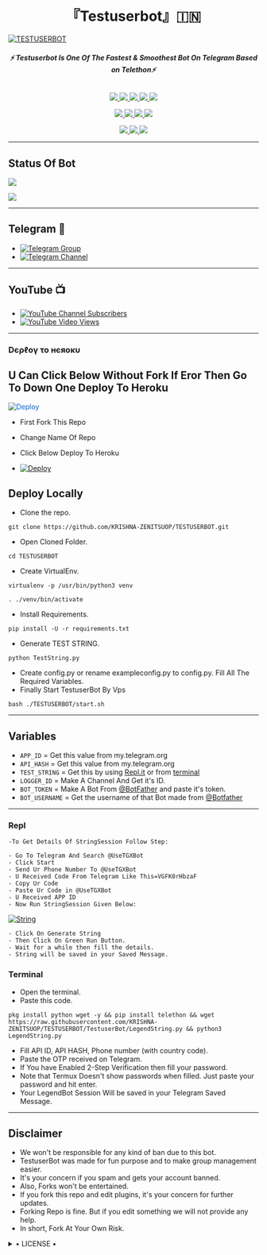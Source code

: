 <h1 align="center">
<b> 『Testuserbot』🇮🇳 </b>
</h1>

[![TESTUSERBOT](https://te.legra.ph/file/e0d2a58ee8d25a9f29a60.jpg)](https://github.com/KRISHNA-ZENITSUOP/TESTUSERBOT)

<h6 align="center">
  <b>⚡ Testuserbot Is One Of The Fastest & Smoothest Bot On Telegram Based on Telethon⚡</b>
</h6>

<p align="center">
<a href="https://github.com/KRISHNA-ZENITSUOP/TESTUSERBOT" alt="GitHub closed issues"> <img src="https://img.shields.io/github/issues-closed-raw/KRISHNA-ZENITSUOP/TESTUSERBOT?style=flat&logo=github&color=success" /> </a>
<a href="https://github.com/KRISHNA-ZENITSUOP/TESTUSERBOT/graphs/contributors" alt="GitHub contributors"> <img src="https://img.shields.io/github/contributors/KRISHNA-ZENITSUOP/TESTUSERBOT?style=flat&logo=github" /> </a>
<a href="https://github.com/KRISHNA-ZENITSUOP/TESTUSERBOT/network/members" alt="GitHub forks"> <img src="https://img.shields.io/github/forks/KRISHNA-ZENITSUOP/TESTUSERBOT?label=Forks&logo=github" /> </a>
<a href="https://github.com/LES/TESTUSERBOT" alt="gitHub closed pull requests"> <img src="https://img.shields.io/github/issues-pr-closed-raw/KRISHNA-ZENITSUOP/TESTUSERBOT?color=success" /> </a>
<a href="https://github.com/KRISHNA-ZENITSUOP/TESTUSERBOT" alt="GitHub issues"> <img src="https://img.shields.io/github/issues-raw/KRISHNA-ZENITSUOP/TESTUSERBOT?style=flat&logo=github&color=yellow" /> </a>
</p>
<p align="center">
<a href="https://www.python.org/" alt="made-with-python"> <img src="https://img.shields.io/badge/Made%20with-Python-1f425f.svg?style=flat&logo=python&color=blue" /> </a>
<a href="https://github.com/KRISHNA-ZENITSU/TESTUSERBOT" alt="Docker!"> <img src="https://aleen42.github.io/badges/src/docker.svg" /> </a>
<a href="https://github.com/KRISHNA-ZENITSUOP/TESTUSERBOT" alt="GitHub repo size"> <img src="https://img.shields.io/github/repo-size/KRISHNA-ZENITSUOP/TESTUSERBOT" /> </a>
<a href="https://github.com/KRISHNA-ZENITSUOP/TESTUSERBOT/blob/master/LICENSE" alt="GPLv3 license"> <img src="https://img.shields.io/badge/License-GPLv3-blue.svg" /> </a>
</p>
<p align="center">
<a href="https://t.me/Krishna_Userbot" alt="Telegram!"> <img src="https://aleen42.github.io/badges/src/telegram.svg" /> </a>
<a href="https://github.com/KRISHNA-ZENITSUOP/TESTUSERBOT/graphs/commit-activity" alt="Maintenance"> <img src="https://img.shields.io/badge/Maintained%3F-yes-green.svg" /> </a>
<a href="https://makeapullrequest.com" alt="PRs Welcome"> <img src="https://img.shields.io/badge/PRs-welcome-brightgreen.svg?style=flat-square" /> </a>
</p>

------
## Status Of Bot 
<p align="left">
    <a href="https://github.com/KRISHNA-ZENITSUOP/TESTUSERBOT/network/members"><img src="https://img.shields.io/github/forks/KRISHNA-ZENITSUOP/TESTUSERBOT?label=Forks&logoColor=Black&style=social"></a><p align="left"><a href="https://github.com/KRISHNA-ZENITSUOP/TESTUSERBOT/stargazers"><img src="https://img.shields.io/github/stars/KRISHNA-ZENITSUOP/TESTUSERBOT?logoColor=Blue&style=social"></a><p align="left"><a href="https://github.com/KRISHNA-ZENITSUOP/TESTUSERBOT"></a><p align="left"><a href="https://github.com/KRISHNA-ZENITSUOP/TESTUSERBOT?"></a>

------
## Telegram 🏪
- [![Telegram Group](https://img.shields.io/badge/Telegram-Group-brightgreen)](https://t.me/Krishna_Userbot)
- [![Telegram Channel](https://img.shields.io/badge/Telegram-Channel-brightgreen)](https://t.me/Official_LegendBot)

------
## YouTube 📺
- [![YouTube Channel Subscribers](https://img.shields.io/youtube/channel/subscribers/UCvp8PY25PTRhFDZjLv3sVfg?style=social)](https://youtube.com/c/UltraLegendArmyOfficial)
- [![YouTube Video Views](https://img.shields.io/youtube/views/9dQgdUJfk_k?label=Tutorial+•+Heroku+•&style=social)](https://youtu.be/9dQgdUJfk_k)

------------
<h3> Dєρℓογ το нєяοκυ </h3>

## U Can Click Below Without Fork If Eror Then Go To Down One Deploy To Heroku

<a href="https://heroku.com/deploy/" rel="nofollow" style="background-color: initial; box-sizing: border-box; color: #0366d6; text-decoration-line: none;"><img alt="Deploy" data-canonical-src="https://www.herokucdn.com/deploy/button.svg" src="https://camo.githubusercontent.com/83b0e95b38892b49184e07ad572c94c8038323fb/68747470733a2f2f7777772e6865726f6b7563646e2e636f6d2f6465706c6f792f627574746f6e2e737667" style="border-style: none; box-sizing: initial; max-width: 100%;" /></a></div>
</a>

- First Fork This Repo

- Change Name Of Repo

- Click Below Deploy To Heroku


- [![Deploy](https://te.legra.ph/file/5a87813114641dd7e8ce6.png)](https://heroku.com/deploy/KRISHNA-ZENITSUOP/TESTUSERBOT)

## Deploy Locally

- Clone the repo. 

`git clone https://github.com/KRISHNA-ZENITSUOP/TESTUSERBOT.git`
- Open Cloned Folder.

`cd TESTUSERBOT`
- Create VirtualEnv.

`virtualenv -p /usr/bin/python3 venv`

`. ./venv/bin/activate`
- Install Requirements.

`pip install -U -r requirements.txt`
- Generate TEST STRING.

`python TestString.py`
- Create config.py or rename exampleconfig.py to config.py. Fill All The Required Variables.
- Finally Start TestuserBot By Vps

`bash ./TESTUSERBOT/start.sh`

---------

## Variables

- `APP_ID`  =  Get this value from my.telegram.org
- `API_HASH`  =  Get this value from my.telegram.org
- `TEST_STRING`  =  Get this by using [Repl.it](#Repl) or from [terminal](#Terminal)
- `LOGGER_ID`  =  Make A Channel And Get it's ID.
- `BOT_TOKEN`  =  Make A Bot From [@BotFather](https://t.me/botfather) and paste it's token.
- `BOT_USERNAME`  =  Get the username of that Bot made from [@Botfather](https://t.me/botfather)

------
### Repl


    -To Get Details Of StringSession Follow Step: 

    - Go To Telegram And Search @UseTGXBot
    - Click Start
    - Send Ur Phone Number To @UseTGXBot
    - U Received Code From Telegram Like This=VGFK0rHbzaF
    - Copy Ur Code
    - Paste Ur Code in @UseTGXBot
    - U Received APP ID
    - Now Run StringSession Given Below:
   

[![String](https://te.legra.ph/file/af95eab7b38390b62fa43.png)](https://replit.com/@ArpitSoni1/Krishna-1#main.py) 

    - Click On Generate String
    - Then Click On Green Run Button.
    - Wait for a while then fill the details.
    - String will be saved in your Saved Message.


### Terminal
- Open the terminal.
- Paste this code.

`pkg install python wget -y && pip install telethon && wget https://raw.githubusercontent.com/KRISHNA-ZENITSUOP/TESTUSERBOT/TestuserBot/LegendString.py && python3 LegendString.py`
- Fill API ID, API HASH, Phone number (with country code).
- Paste the OTP received on Telegram.
- If You have Enabled 2-Step Verification then fill your password.
- Note that Termux Doesn't show passwords when filled. Just paste your password and hit enter.
- Your LegendBot Session Will be saved in your Telegram Saved Message.


------
## Disclaimer
- We won't be responsible for any kind of ban due to this bot.
- TestuserBot was made for fun purpose and to make group management easier.
- It's your concern if you spam and gets your account banned.
- Also, Forks won't be entertained.
- If you fork this repo and edit plugins, it's your concern for further updates.
- Forking Repo is fine. But if you edit something we will not provide any help.
- In short, Fork At Your Own Risk.

<details>

  <summary> • LICENSE • </summary>

![](https://www.gnu.org/graphics/gplv3-or-later.png)

LEGEND-OS

Poject [TESTUSERBOT](https://github.com/KRISHNA-ZENITSUOP/TESTUSERBOT) is free software: you can redistribute it and/or modify

it under the terms of the GNU General Public License as published by

the Free Software Foundation, either version 3 of the License, or

(at your option) any later version.

This program is distributed in the hope that it will be useful,

but WITHOUT ANY WARRANTY; without even the implied warranty of

MERCHANTABILITY or FITNESS FOR A PARTICULAR PURPOSE.  See the

GNU General Public License for more details.

You should have received a copy of the GNU General Public License

along with this program. If not, see <https://www.gnu.org/licenses/>.

</details>

